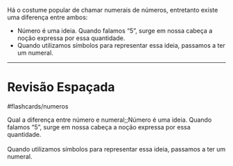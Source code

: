 Há o costume popular de chamar numerais de números, entretanto existe uma diferença entre ambos:
- Número é uma ideia. Quando falamos “5”, surge em nossa cabeça a noção expressa por essa quantidade.
- Quando utilizamos símbolos para representar essa ideia, passamos a ter um numeral.

---
# Revisão Espaçada
#flashcards/numeros 

Qual a diferença entre número e numeral;;Número é uma ideia. Quando falamos “5”, surge em nossa cabeça a noção expressa por essa quantidade.<br><br>Quando utilizamos símbolos para representar essa ideia, passamos a ter um numeral.